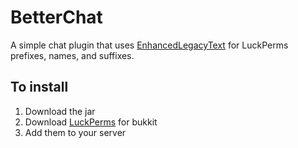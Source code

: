# BetterChat

A simple chat plugin that uses [EnhancedLegacyText](https://github.com/Vankka/EnhancedLegacyText) for LuckPerms prefixes, names, and suffixes.

## To install

1. Download the jar
2. Download [LuckPerms](https://luckperms.net/download) for bukkit
3. Add them to your server
